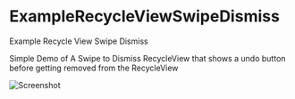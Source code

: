 # ExampleRecycleViewSwipeDismiss
Example Recycle View Swipe Dismiss

Simple Demo of A Swipe to Dismiss RecycleView that shows a undo button before getting removed from the RecycleView


![Screenshot](https://github.com/DawidvanGraan/ExampleRecycleViewSwipeDismiss/raw/master/artwork/Demo.gif)

